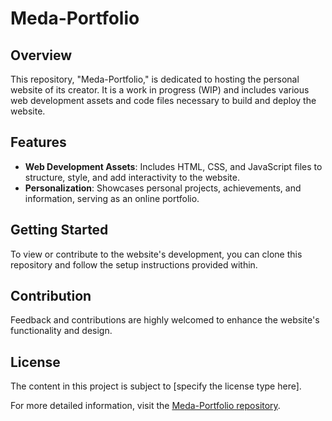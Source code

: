 # Meda-Portfolio

## Overview
This repository, "Meda-Portfolio," is dedicated to hosting the personal website of its creator. It is a work in progress (WIP) and includes various web development assets and code files necessary to build and deploy the website.

## Features
- **Web Development Assets**: Includes HTML, CSS, and JavaScript files to structure, style, and add interactivity to the website.
- **Personalization**: Showcases personal projects, achievements, and information, serving as an online portfolio.

## Getting Started
To view or contribute to the website's development, you can clone this repository and follow the setup instructions provided within.

## Contribution
Feedback and contributions are highly welcomed to enhance the website's functionality and design.

## License
The content in this project is subject to [specify the license type here].

For more detailed information, visit the [Meda-Portfolio repository](https://github.com/saimeda1/Meda-Portfolio).
